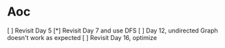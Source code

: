 # Aoc

[ ] Revisit Day 5
[*] Revisit Day 7 and use DFS
[ ] Day 12, undirected Graph doesn't work as expected
[ ] Revisit Day 16, optimize
